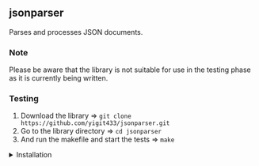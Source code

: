 ## jsonparser
Parses and processes JSON documents.

### Note
Please be aware that the library is not suitable for use in the testing phase as it is currently being written.

### Testing
1. Download the library => `git clone https://github.com/yigit433/jsonparser.git`
2. Go to the library directory => `cd jsonparser`
3. And run the makefile and start the tests => `make`

<details>
  <summary>Installation</summary>
  
  - To install this library, you must first download it => `git clone https://github.com/yigit433/jsonparser.git`
  - To use it in your own project, you need to completely transfer the `json.h` file in the `include` folder and the files in the `src` folder.
  - You can adapt the Makefile file I used in this project to your own project because you need to build the external library you use with your project.
</details>